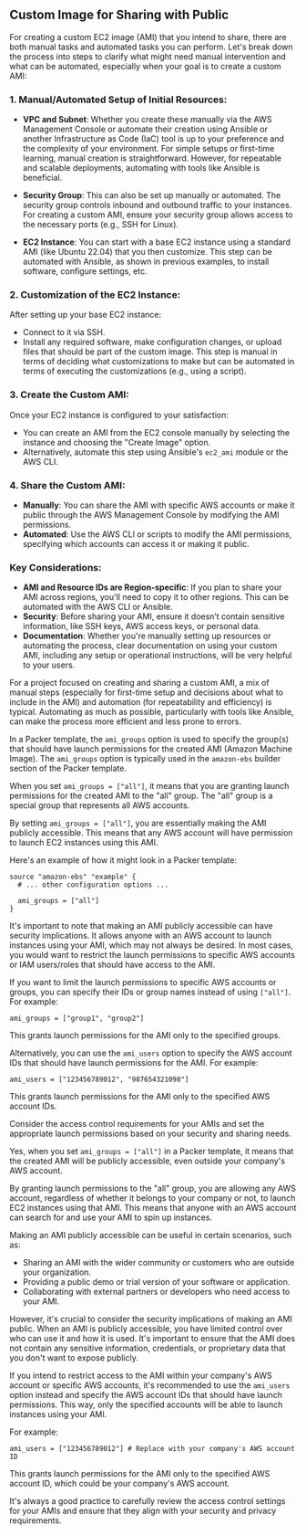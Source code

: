 ## Custom Image for Sharing with Public

For creating a custom EC2 image (AMI) that you intend to share, there are both manual tasks and automated tasks you can perform. Let's break down the process into steps to clarify what might need manual intervention and what can be automated, especially when your goal is to create a custom AMI:

### 1. **Manual/Automated Setup of Initial Resources**:
- **VPC and Subnet**: Whether you create these manually via the AWS Management Console or automate their creation using Ansible or another Infrastructure as Code (IaC) tool is up to your preference and the complexity of your environment. For simple setups or first-time learning, manual creation is straightforward. However, for repeatable and scalable deployments, automating with tools like Ansible is beneficial.

- **Security Group**: This can also be set up manually or automated. The security group controls inbound and outbound traffic to your instances. For creating a custom AMI, ensure your security group allows access to the necessary ports (e.g., SSH for Linux).

- **EC2 Instance**: You can start with a base EC2 instance using a standard AMI (like Ubuntu 22.04) that you then customize. This step can be automated with Ansible, as shown in previous examples, to install software, configure settings, etc.

### 2. **Customization of the EC2 Instance**:
After setting up your base EC2 instance:
- Connect to it via SSH.
- Install any required software, make configuration changes, or upload files that should be part of the custom image. This step is manual in terms of deciding what customizations to make but can be automated in terms of executing the customizations (e.g., using a script).

### 3. **Create the Custom AMI**:
Once your EC2 instance is configured to your satisfaction:
- You can create an AMI from the EC2 console manually by selecting the instance and choosing the "Create Image" option.
- Alternatively, automate this step using Ansible's `ec2_ami` module or the AWS CLI.

### 4. **Share the Custom AMI**:
- **Manually**: You can share the AMI with specific AWS accounts or make it public through the AWS Management Console by modifying the AMI permissions.
- **Automated**: Use the AWS CLI or scripts to modify the AMI permissions, specifying which accounts can access it or making it public.

### Key Considerations:
- **AMI and Resource IDs are Region-specific**: If you plan to share your AMI across regions, you'll need to copy it to other regions. This can be automated with the AWS CLI or Ansible.
- **Security**: Before sharing your AMI, ensure it doesn’t contain sensitive information, like SSH keys, AWS access keys, or personal data.
- **Documentation**: Whether you're manually setting up resources or automating the process, clear documentation on using your custom AMI, including any setup or operational instructions, will be very helpful to your users.

For a project focused on creating and sharing a custom AMI, a mix of manual steps (especially for first-time setup and decisions about what to include in the AMI) and automation (for repeatability and efficiency) is typical. Automating as much as possible, particularly with tools like Ansible, can make the process more efficient and less prone to errors.

In a Packer template, the `ami_groups` option is used to specify the group(s) that should have launch permissions for the created AMI (Amazon Machine Image). The `ami_groups` option is typically used in the `amazon-ebs` builder section of the Packer template.

When you set `ami_groups = ["all"]`, it means that you are granting launch permissions for the created AMI to the "all" group. The "all" group is a special group that represents all AWS accounts.

By setting `ami_groups = ["all"]`, you are essentially making the AMI publicly accessible. This means that any AWS account will have permission to launch EC2 instances using this AMI.

Here's an example of how it might look in a Packer template:

```hcl
source "amazon-ebs" "example" {
  # ... other configuration options ...
  
  ami_groups = ["all"]
}
```

It's important to note that making an AMI publicly accessible can have security implications. It allows anyone with an AWS account to launch instances using your AMI, which may not always be desired. In most cases, you would want to restrict the launch permissions to specific AWS accounts or IAM users/roles that should have access to the AMI.

If you want to limit the launch permissions to specific AWS accounts or groups, you can specify their IDs or group names instead of using `["all"]`. For example:

```hcl
ami_groups = ["group1", "group2"]
```

This grants launch permissions for the AMI only to the specified groups.

Alternatively, you can use the `ami_users` option to specify the AWS account IDs that should have launch permissions for the AMI. For example:

```hcl
ami_users = ["123456789012", "987654321098"]
```

This grants launch permissions for the AMI only to the specified AWS account IDs.

Consider the access control requirements for your AMIs and set the appropriate launch permissions based on your security and sharing needs.

Yes, when you set `ami_groups = ["all"]` in a Packer template, it means that the created AMI will be publicly accessible, even outside your company's AWS account.

By granting launch permissions to the "all" group, you are allowing any AWS account, regardless of whether it belongs to your company or not, to launch EC2 instances using that AMI. This means that anyone with an AWS account can search for and use your AMI to spin up instances.

Making an AMI publicly accessible can be useful in certain scenarios, such as:

- Sharing an AMI with the wider community or customers who are outside your organization.
- Providing a public demo or trial version of your software or application.
- Collaborating with external partners or developers who need access to your AMI.

However, it's crucial to consider the security implications of making an AMI public. When an AMI is publicly accessible, you have limited control over who can use it and how it is used. It's important to ensure that the AMI does not contain any sensitive information, credentials, or proprietary data that you don't want to expose publicly.

If you intend to restrict access to the AMI within your company's AWS account or specific AWS accounts, it's recommended to use the `ami_users` option instead and specify the AWS account IDs that should have launch permissions. This way, only the specified accounts will be able to launch instances using your AMI.

For example:

```hcl
ami_users = ["123456789012"] # Replace with your company's AWS account ID
```

This grants launch permissions for the AMI only to the specified AWS account ID, which could be your company's AWS account.

It's always a good practice to carefully review the access control settings for your AMIs and ensure that they align with your security and privacy requirements.
